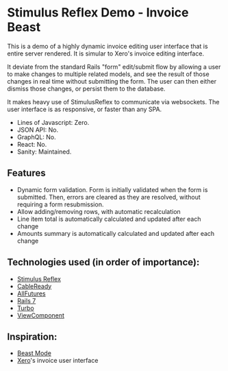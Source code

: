 # Stimulus Reflex Demo - Invoice Beast

This is a demo of a highly dynamic invoice editing user interface
that is entire server rendered. It is simular to Xero's invoice
editing interface.

It deviate from the standard Rails "form" edit/submit flow by allowing
a user to make changes to multiple related models, and see the result
of those changes in real time without submitting the form. The user can
then either dismiss those changes, or persist them to the database.

It makes heavy use of StimulusReflex to communicate via websockets.
The user interface is as responsive, or faster than any SPA.

- Lines of Javascript: Zero.
- JSON API: No.
- GraphQL: No.
- React: No.
- Sanity: Maintained.

## Features
- Dynamic form validation. Form is initially validated when the form is submitted. Then, errors are cleared as they are resolved, without requiring a form resubmission.
- Allow adding/removing rows, with automatic recalculation
- Line item total is automatically calculated and updated after each change
- Amounts summary is automatically calculated and updated after each change
## Technologies used (in order of importance):

- [Stimulus Reflex](https://docs.stimulusreflex.com/)
- [CableReady](https://cableready.stimulusreflex.com/)
- [AllFutures](https://allfutures.leastbad.com/)
- [Rails 7](https://rubyonrails.org/)
- [Turbo](https://turbo.hotwired.dev/)
- [ViewComponent](https://viewcomponent.org/)

## Inspiration:

- [Beast Mode](https://beastmode.leastbad.com/)
- [Xero](https://xero.com)'s invoice user interface
